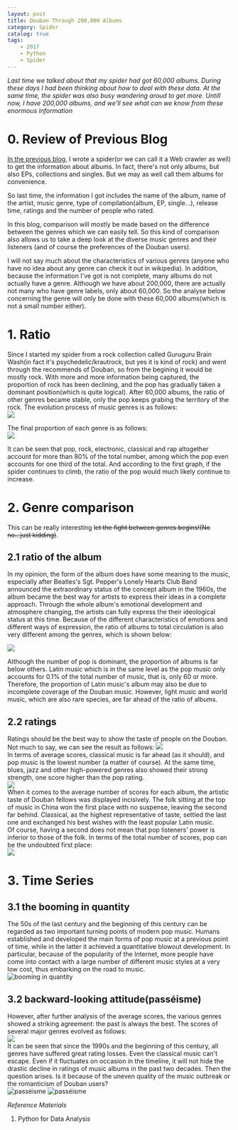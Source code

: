 ```yaml
---
layout: post
title: Douban Through 200,000 Albums
category: Spider
catalog: true
tags: 
    - 2017
    - Python
    - Spider
---
```


*Last time we talked about that my spider had got 60,000 albums. During these days I had been thinking about how to deal with these data. At the same time, the spider was also busy wandering aroud to get more. Untill now, I have 200,000 albums, and we'll see what can we know from these enormous information*


# 0. Review of Previous Blog
[In the previous blog](https://donche.github.io/2017/11/06/PythonSpider.html), I wrote a spider(or we can call it a Web crawler as well) to get the information about albums. In fact, there's not only albums, but also EPs, collections and singles. But we may as well call them albums for convenience.    

So last time, the information I got includes the name of the album, name of the artist, music genre, type of compilation(album, EP, single...), release time, ratings and the number of people who rated.    

In this blog, comparison will mostly be made based on the difference between the genres which we can easily tell. So this kind of comparison also allows us to take a deep look at the diverse music genres and their listeners (and of course the preferences of the Douban users).

I will not say much about the characteristics of various genres (anyone who have no idea about any genre can check it out in wikipedia). In addition, because the information I've got is not complete, many albums do not actually have a genre. Although we have about 200,000, there are actually not many who have genre labels, only about 60,000. So the analyse below concerning the genre will only be done with these 60,000 albums(which is not a small number either).


# 1. Ratio

Since I started my spider from a rock collection called Guruguru Brain Wash(in fact it's psychedelic/krautrock, but yes it is kind of rock) and went through the recommends of Douban, so from the begining it would be mostly rock. With more and more information being captured, the proportion of rock has been declining, and the pop has gradually taken a dominant position(which is quite logical). After 60,000 albums, the ratio of other genres became stable, only the pop keeps grabing the territory of the rock. The evolution process of music genres is as follows:   
![](https://raw.githubusercontent.com/Donche/en/master/_posts/Python/SpiderAlbumRate.png)     

The final proportion of each genre is as follows:      
![](https://raw.githubusercontent.com/Donche/en/master/_posts/Python/GenreRate.png)

It can be seen that pop, rock, electronic, classical and rap altogether account for more than 80% of the total number, among which the pop even accounts for one third of the total. And according to the first graph, if the spider continues to climb, the ratio of the pop would much likely continue to increase.

# 2. Genre comparison
This can be really interesting  ~~let the fight between genres begins!(No no...just kidding)~~.  

## 2.1 ratio of the album

In my opinion, the form of the album does have some meaning to the music, especially after Beatles's Sgt. Pepper's Lonely Hearts Club Band announced the extraordinary status of the concept album in the 1960s, the album became the best way for artists to express their ideas in a complete approach. Through the whole album's emotional development and atmosphere changing, the artists can fully express the their ideological status at this time. Because of the different characteristics of emotions and different ways of expression, the ratio of albums to total circulation is also very different among the genres, which is shown below:     

![](https://raw.githubusercontent.com/Donche/en/master/_posts/Python/AlbumRate.png)     

Although the number of pop is dominant, the proportion of albums is far below others. Latin music which is in the same level as the pop music only accounts for 0.1% of the total number of music, that is, only 60 or more. Therefore, the proportion of Latin music's album may also be due to incomplete coverage of the Douban music. However, light music and world music, which are also rare species, are far ahead of the ratio of albums.

## 2.2 ratings
Ratings should be the best way to show the taste of people on the Douban. Not much to say, we can see the result as follows:
![](https://raw.githubusercontent.com/Donche/en/master/_posts/Python/Rating.png)      
In terms of average scores, classical music is far ahead (as it should), and pop music is the lowest number (a matter of course). At the same time, blues, jazz and other high-powered genres also showed their strong strength, one score higher than the pop rating.   
![](https://raw.githubusercontent.com/Donche/en/master/_posts/Python/AverageRating.png)        
When it comes to the average number of scores for each album, the artistic taste of Douban fellows was displayed incisively. The folk sitting at the top of music in China won the first place with no suspense, leaving the second far behind. Classical, as the highest representative of taste, settled the last one and exchanged his best wishes with the least popular Latin music.      
Of course, having a second does not mean that pop listeners' power is inferior to those of the folk. In terms of the total number of scores, pop can be the undoubted first place:    
![](https://raw.githubusercontent.com/Donche/en/master/_posts/Python/RatingNum.png)


# 3. Time Series

## 3.1 the booming in quantity
The 50s of the last century and the beginning of this century can be regarded as two important turning points of modern pop music. Humans established and developed the main forms of pop music at a previous point of time, while in the latter it achieved a quantitative blowout development. In particular, because of the popularity of the Internet, more people have come into contact with a large number of different music styles at a very low cost, thus embarking on the road to music.   
![booming in quantity](https://raw.githubusercontent.com/Donche/en/master/_posts/Python/NumTime.png)       

## 3.2 backward-looking attitude(passéisme)
However, after further analysis of the average scores, the various genres showed a striking agreement: the past is always the best. The scores of several major genres evolved as follows:     
![](https://raw.githubusercontent.com/Donche/Donche.github.io/master/_posts/Python/RatingTime.png)      
It can be seen that since the 1990s and the beginning of this century, all genres have suffered great rating losses. Even the classical music can't escape. Even if it fluctuates on occasion in the timeline, it will not hide the drastic decline in ratings of music albums in the past two decades. Then the question arises. Is it because of the uneven quality of the music outbreak or the romanticism of Douban users?    
![passéisme](https://raw.githubusercontent.com/Donche/en/master/_posts/Python/OldTimes.gif)
![passéisme](https://raw.githubusercontent.com/Donche/en/master/_posts/Python/OldTimes2.gif)

*Reference Materials*

1. Python for Data Analysis